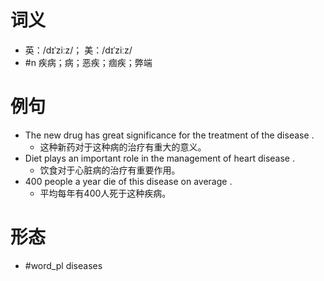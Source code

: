 # 词义
- 英：/dɪˈziːz/； 美：/dɪˈziːz/
- #n 疾病；病；恶疾；痼疾；弊端
# 例句
- The new drug has great significance for the treatment of the disease .
	- 这种新药对于这种病的治疗有重大的意义。
- Diet plays an important role in the management of heart disease .
	- 饮食对于心脏病的治疗有重要作用。
- 400 people a year die of this disease on average .
	- 平均每年有400人死于这种疾病。
# 形态
- #word_pl diseases
